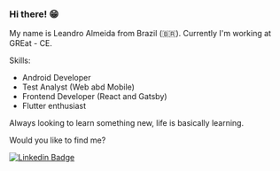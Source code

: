 ### Hi there! 😁

My name is Leandro Almeida from Brazil (🇧🇷). Currently I'm working at GREat - CE.

Skills:
- Android Developer
- Test Analyst (Web abd Mobile)
- Frontend Developer (React and Gatsby)
- Flutter enthusiast

Always looking to learn something new, life is basically learning.

Would you like to find me?

[![Linkedin Badge](https://img.shields.io/badge/-LinkedIn-blue?style=flat-square&logo=Linkedin&logoColor=white&link=https://www.linkedin.com/in/leandro-carvalho-dev)](https://www.linkedin.com/in/leandro-carvalho-dev)
